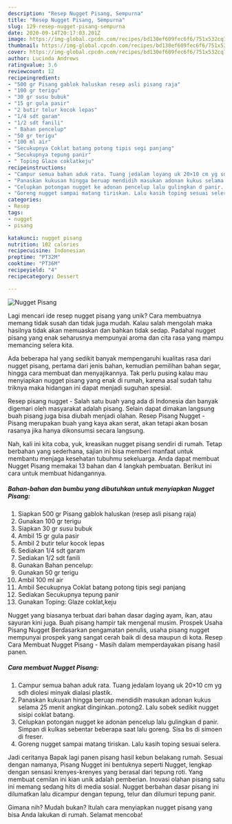 ```yaml
---
description: "Resep Nugget Pisang, Sempurna"
title: "Resep Nugget Pisang, Sempurna"
slug: 129-resep-nugget-pisang-sempurna
date: 2020-09-14T20:17:03.201Z
image: https://img-global.cpcdn.com/recipes/bd130ef609fec6f6/751x532cq70/nugget-pisang-foto-resep-utama.jpg
thumbnail: https://img-global.cpcdn.com/recipes/bd130ef609fec6f6/751x532cq70/nugget-pisang-foto-resep-utama.jpg
cover: https://img-global.cpcdn.com/recipes/bd130ef609fec6f6/751x532cq70/nugget-pisang-foto-resep-utama.jpg
author: Lucinda Andrews
ratingvalue: 3.6
reviewcount: 12
recipeingredient:
- "500 gr Pisang gablok haluskan resep asli pisang raja"
- "100 gr terigu"
- "30 gr susu bubuk"
- "15 gr gula pasir"
- "2 butir telur kocok lepas"
- "1/4 sdt garam"
- "1/2 sdt fanili"
- " Bahan pencelup"
- "50 gr terigu"
- "100 ml air"
- "Secukupnya Coklat batang potong tipis segi panjang"
- "Secukupnya tepung panir"
- " Toping Glaze coklatkeju"
recipeinstructions:
- "Campur semua bahan aduk rata. Tuang jedalam loyang uk 20×10 cm yg sdh diolesi minyak dialasi plastik."
- "Panaskan kukusan hingga beruap mendidih masukan adonan kukus selama 25 menit angkat dinginkan..potong2. Lalu sobek sedikit nugget sisipi coklat batang."
- "Celupkan potongan nugget ke adonan pencelup lalu gulingkan d panir. Simpan di kulkas sebentar beberapa saat lalu goreng. Sisa bs di simoen di freser."
- "Goreng nugget sampai matang tiriskan. Lalu kasih toping sesuai selera."
categories:
- Resep
tags:
- nugget
- pisang

katakunci: nugget pisang 
nutrition: 102 calories
recipecuisine: Indonesian
preptime: "PT32M"
cooktime: "PT36M"
recipeyield: "4"
recipecategory: Dessert

---
```



![Nugget Pisang](https://img-global.cpcdn.com/recipes/bd130ef609fec6f6/751x532cq70/nugget-pisang-foto-resep-utama.jpg)

Lagi mencari ide resep nugget pisang yang unik? Cara membuatnya memang tidak susah dan tidak juga mudah. Kalau salah mengolah maka hasilnya tidak akan memuaskan dan bahkan tidak sedap. Padahal nugget pisang yang enak seharusnya mempunyai aroma dan cita rasa yang mampu memancing selera kita.

Ada beberapa hal yang sedikit banyak mempengaruhi kualitas rasa dari nugget pisang, pertama dari jenis bahan, kemudian pemilihan bahan segar, hingga cara membuat dan menyajikannya. Tak perlu pusing kalau mau menyiapkan nugget pisang yang enak di rumah, karena asal sudah tahu triknya maka hidangan ini dapat menjadi suguhan spesial.

Resep pisang nugget - Salah satu buah yang ada di Indonesia dan banyak digemari oleh masyarakat adalah pisang. Selain dapat dimakan langsung buah pisang juga bisa diubah menjadi olahan. Resep Pisang Nugget - Pisang merupakan buah yang kaya akan serat, akan tetapi akan bosan rasanya jika hanya dikonsumsi secara langsung.


Nah, kali ini kita coba, yuk, kreasikan nugget pisang sendiri di rumah. Tetap berbahan yang sederhana, sajian ini bisa memberi manfaat untuk membantu menjaga kesehatan tubuhmu sekeluarga. Anda dapat membuat Nugget Pisang memakai 13 bahan dan 4 langkah pembuatan. Berikut ini cara untuk membuat hidangannya.

<!--inarticleads1-->

##### Bahan-bahan dan bumbu yang dibutuhkan untuk menyiapkan Nugget Pisang:

1. Siapkan 500 gr Pisang gablok haluskan (resep asli pisang raja)
1. Gunakan 100 gr terigu
1. Siapkan 30 gr susu bubuk
1. Ambil 15 gr gula pasir
1. Ambil 2 butir telur kocok lepas
1. Sediakan 1/4 sdt garam
1. Sediakan 1/2 sdt fanili
1. Gunakan  Bahan pencelup:
1. Gunakan 50 gr terigu
1. Ambil 100 ml air
1. Ambil Secukupnya Coklat batang potong tipis segi panjang
1. Sediakan Secukupnya tepung panir
1. Gunakan  Toping: Glaze coklat,keju


Nugget yang biasanya terbuat dari bahan dasar daging ayam, ikan, atau sayuran kini juga. Buah pisang hampir tak mengenal musim. Prospek Usaha Pisang Nugget Berdasarkan pengamatan penulis, usaha pisang nugget mempunyai prospek yang sangat cerah baik di desa maupun di kota. Resep Cara Membuat Nugget Pisang - Masih dalam memperdayakan pisang hasil panen. 

<!--inarticleads2-->

##### Cara membuat Nugget Pisang:

1. Campur semua bahan aduk rata. Tuang jedalam loyang uk 20×10 cm yg sdh diolesi minyak dialasi plastik.
1. Panaskan kukusan hingga beruap mendidih masukan adonan kukus selama 25 menit angkat dinginkan..potong2. Lalu sobek sedikit nugget sisipi coklat batang.
1. Celupkan potongan nugget ke adonan pencelup lalu gulingkan d panir. Simpan di kulkas sebentar beberapa saat lalu goreng. Sisa bs di simoen di freser.
1. Goreng nugget sampai matang tiriskan. Lalu kasih toping sesuai selera.


Jadi ceritanya Bapak lagi panen pisang hasil kebun belakang rumah. Sesuai dengan namanya, Pisang Nugget ini bentuknya seperti Nugget, lengkap dengan sensasi krenyes-krenyes yang berasal dari tepung roti. Yang membuat cemilan ini kian unik adalah pemberian. Inovasi olahan pisang satu ini memang sedang hits di media sosial. Nugget berbahan dasar pisang ini dilumatkan lalu dicampur dengan tepung, telur dan dilumuri tepung panir. 

Gimana nih? Mudah bukan? Itulah cara menyiapkan nugget pisang yang bisa Anda lakukan di rumah. Selamat mencoba!

